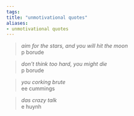 ```yaml
---
tags: 
title: "unmotivational quotes"
aliases:
- unmotivational quotes
---
```


> *aim for the stars, and you will hit the moon*  
> p borude

> *don't think too hard, you might die*  
> p borude

> *you corking brute*  
> ee cummings

> *das crazy talk*  
> e huynh
